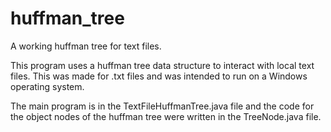 # huffman_tree
A working huffman tree for text files.

This program uses a huffman tree data structure to interact with local text files. This was made for .txt files and was intended to run on a Windows operating system.

The main program is in the TextFileHuffmanTree.java file and the code for the object nodes of the huffman tree were written in the TreeNode.java file.
